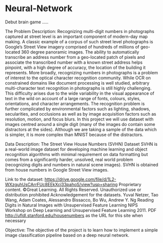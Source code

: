 # Neural-Network
Debut brain game .....


The Problem Description: 
Recognizing multi-digit numbers in photographs captured at street level is an important component of modern-day map making. A classic example of a corpus of such street level photographs is Google’s Street View imagery comprised of hundreds of millions of geo-located 360 degree panoramic images. The ability to automatically transcribe an address number from a geo-located patch of pixels and associate the transcribed number with a known street address helps pinpoint, with a high degree of accuracy, the location of the building it represents. More broadly, recognizing numbers in photographs is a problem of interest to the optical character recognition community. While OCR on constrained domains like document processing is well studied, arbitrary multi-character text recognition in photographs is still highly challenging. This difficulty arises due to the wide variability in the visual appearance of text in the wild on account of a large range of fonts, colours, styles, orientations, and character arrangements. The recognition problem is further complicated by environmental factors such as lighting, shadows, secularities, and occlusions as well as by image acquisition factors such as resolution, motion, and focus blurs. In this project we will use dataset with images centred around a single digit (many of the images do contain some distractors at the sides). Although we are taking a sample of the data which is simpler, it is more complex than MNIST because of the distractors. 

Data Description: The Street View House Numbers (SVHN) Dataset SVHN is a real-world image dataset for developing machine learning and object recognition algorithms with minimal requirement on data formatting but comes from a significantly harder, unsolved, real world problem (recognizing digits and numbers in natural scene images). SVHN is obtained from house numbers in Google Street View images. 

Link to the dataset: https://drive.google.com/file/d/1L2-WXzguhUsCArrFUc8EEkXcj33pahoS/view?usp=sharing
Proprietary content. ©Great Learning. All Rights Reserved. Unauthorized use or distribution prohibited
Acknowledgement for the datasets. 
Yuval Netzer, Tao Wang, Adam Coates, Alessandro Bissacco, Bo Wu, Andrew Y. Ng Reading Digits in Natural Images with Unsupervised Feature Learning NIPS Workshop on Deep Learning and Unsupervised Feature Learning 2011. PDF http://ufldl.stanford.edu/housenumbers as the URL for this site when necessary

Objective:
The objective of the project is to learn how to implement a simple image classification pipeline based on a deep neural network. 
